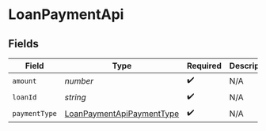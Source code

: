 # LoanPaymentApi


## Fields

| Field                                                                         | Type                                                                          | Required                                                                      | Description                                                                   |
| ----------------------------------------------------------------------------- | ----------------------------------------------------------------------------- | ----------------------------------------------------------------------------- | ----------------------------------------------------------------------------- |
| `amount`                                                                      | *number*                                                                      | :heavy_check_mark:                                                            | N/A                                                                           |
| `loanId`                                                                      | *string*                                                                      | :heavy_check_mark:                                                            | N/A                                                                           |
| `paymentType`                                                                 | [LoanPaymentApiPaymentType](../../models/shared/loanpaymentapipaymenttype.md) | :heavy_check_mark:                                                            | N/A                                                                           |